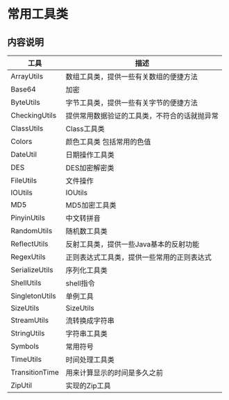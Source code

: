 # 常用工具类

## 内容说明
 工具 | 描述
 ---  | ---
 ArrayUtils|数组工具类，提供一些有关数组的便捷方法
 Base64| 加密
 ByteUtils|字节工具类，提供一些有关字节的便捷方法
 CheckingUtils|提供常用数据验证的工具类，不符合的话就抛异常
 ClassUtils|Class工具类
 Colors| 颜色工具类 包括常用的色值
 DateUtil| 日期操作工具类
 DES| DES加密解密类
 FileUtils| 文件操作
 IOUtils| IOUtils
 MD5| MD5加密工具类
 PinyinUtils|中文转拼音
 RandomUtils| 随机数工具类
 ReflectUtils|反射工具类，提供一些Java基本的反射功能
 RegexUtils|正则表达式工具类，提供一些常用的正则表达式
 SerializeUtils| 序列化工具类
 ShellUtils| shell指令
 SingletonUtils| 单例工具
 SizeUtils| SizeUtils
 StreamUtils| 流转换成字符串
 StringUtils| 字符串工具类
 Symbols|常用符号
 TimeUtils| 时间处理工具类
 TransitionTime|用来计算显示的时间是多久之前
 ZipUtil|实现的Zip工具